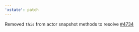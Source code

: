 ```yaml
---
'xstate': patch
---
```


Removed `this` from actor snapshot methods to resolve [#4734](https://github.com/statelyai/xstate/issues/4734)
